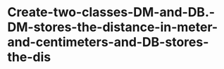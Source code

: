 # Create-two-classes-DM-and-DB.-DM-stores-the-distance-in-meter-and-centimeters-and-DB-stores-the-dis